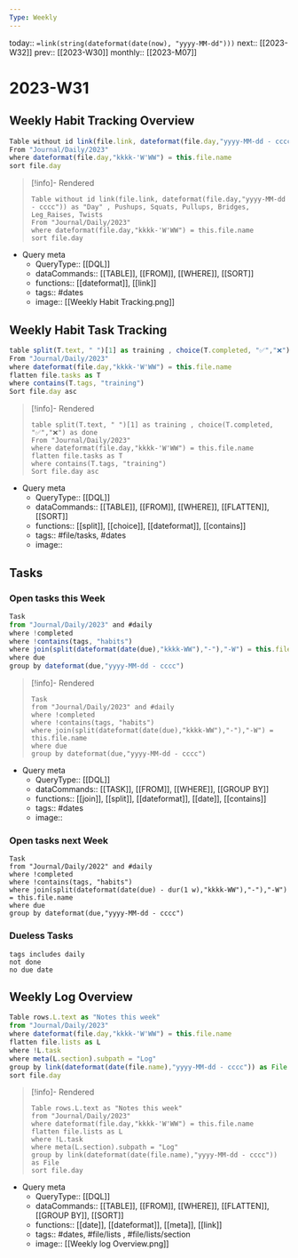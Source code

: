 ```yaml
---
Type: Weekly
---
```

today:: `=link(string(dateformat(date(now), "yyyy-MM-dd")))`
next:: [[2023-W32]]
prev::  [[2023-W30]]
monthly:: [[2023-M07]]

# 2023-W31



## Weekly Habit Tracking Overview

```js 
Table without id link(file.link, dateformat(file.day,"yyyy-MM-dd - cccc")) as "Day" , Pushups, Squats, Pullups, Bridges, Leg_Raises, Twists 
From "Journal/Daily/2023"
where dateformat(file.day,"kkkk-'W'WW") = this.file.name
sort file.day
```

>[!info]- Rendered
>```dataview
>Table without id link(file.link, dateformat(file.day,"yyyy-MM-dd - cccc")) as "Day" , Pushups, Squats, Pullups, Bridges, Leg_Raises, Twists 
>From "Journal/Daily/2023"
>where dateformat(file.day,"kkkk-'W'WW") = this.file.name
>sort file.day
>```

- Query meta
    - QueryType:: [[DQL]]
    - dataCommands:: [[TABLE]], [[FROM]], [[WHERE]], [[SORT]]
    - functions:: [[dateformat]], [[link]]
    - tags:: #dates
    - image:: [[Weekly Habit Tracking.png]]



## Weekly Habit Task Tracking

```js 
table split(T.text, " ")[1] as training , choice(T.completed, "✅","❌") as done
From "Journal/Daily/2023"
where dateformat(file.day,"kkkk-'W'WW") = this.file.name
flatten file.tasks as T
where contains(T.tags, "training")
Sort file.day asc
```

>[!info]- Rendered
>```dataview
>table split(T.text, " ")[1] as training , choice(T.completed, "✅","❌") as done
>From "Journal/Daily/2023"
>where dateformat(file.day,"kkkk-'W'WW") = this.file.name
>flatten file.tasks as T
>where contains(T.tags, "training")
>Sort file.day asc
>```

- Query meta
    - QueryType:: [[DQL]]
    - dataCommands:: [[TABLE]], [[FROM]], [[WHERE]], [[FLATTEN]], [[SORT]]
    - functions:: [[split]], [[choice]], [[dateformat]], [[contains]]
    - tags:: #file/tasks, #dates 
    - image:: 


## Tasks

### Open tasks this Week

```js dataview
Task
from "Journal/Daily/2023" and #daily
where !completed
where !contains(tags, "habits")
where join(split(dateformat(date(due),"kkkk-WW"),"-"),"-W") = this.file.name 
where due
group by dateformat(due,"yyyy-MM-dd - cccc")
```

>[!info]- Rendered
>```dataview
>Task
>from "Journal/Daily/2023" and #daily
>where !completed
>where !contains(tags, "habits")
>where join(split(dateformat(date(due),"kkkk-WW"),"-"),"-W") = this.file.name 
>where due
>group by dateformat(due,"yyyy-MM-dd - cccc")
>```

- Query meta
    - QueryType:: [[DQL]]
    - dataCommands:: [[TASK]], [[FROM]], [[WHERE]], [[GROUP BY]]
    - functions:: [[join]], [[split]], [[dateformat]], [[date]], [[contains]]
    - tags:: #dates 
    - image:: 


### Open tasks next Week 

```dataview
Task
from "Journal/Daily/2022" and #daily
where !completed
where !contains(tags, "habits")
where join(split(dateformat(date(due) - dur(1 w),"kkkk-WW"),"-"),"-W") = this.file.name 
where due
group by dateformat(due,"yyyy-MM-dd - cccc")
```

### Dueless Tasks

```tasks
tags includes daily
not done 
no due date

```



## Weekly Log Overview

```js dataview
Table rows.L.text as "Notes this week"
from "Journal/Daily/2023"
where dateformat(file.day,"kkkk-'W'WW") = this.file.name
flatten file.lists as L
where !L.task
where meta(L.section).subpath = "Log"
group by link(dateformat(date(file.name),"yyyy-MM-dd - cccc")) as File
sort file.day
```

>[!info]- Rendered
>```dataview
>Table rows.L.text as "Notes this week"
>from "Journal/Daily/2023"
>where dateformat(file.day,"kkkk-'W'WW") = this.file.name
>flatten file.lists as L
>where !L.task
>where meta(L.section).subpath = "Log"
>group by link(dateformat(date(file.name),"yyyy-MM-dd - cccc")) as File
>sort file.day
>```

- Query meta
    - QueryType:: [[DQL]]
    - dataCommands:: [[TABLE]], [[FROM]], [[WHERE]], [[FLATTEN]], [[GROUP BY]], [[SORT]]
    - functions:: [[date]], [[dateformat]], [[meta]], [[link]]
    - tags:: #dates, #file/lists , #file/lists/section 
    - image:: [[Weekly log Overview.png]]


